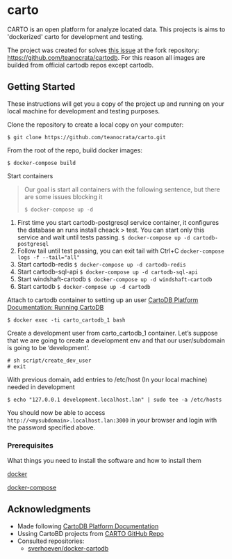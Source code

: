 # carto

CARTO is an open platform for analyze located data. This projects is aims to 'dockerized' carto for development and testing.

The project was created for solves [this issue](https://github.com/CartoDB/cartodb/issues/11654) at the fork repository: <https://github.com/teanocrata/cartodb>. For this reason all images are builded from official cartodb repos except cartodb.

## Getting Started

These instructions will get you a copy of the project up and running on your local machine for development and testing purposes.

Clone the repository to create a local copy on your computer:

```
$ git clone https://github.com/teanocrata/carto.git
```

From the root of the repo, build docker images:

```
$ docker-compose build
```

Start containers

> Our goal is start all containers with the following sentence, but there are some issues blocking it
> ```
> $ docker-compose up -d
> ```

1.  First time you start cartodb-postgresql service container, it configures the database an runs install cheack > test. You can start only this service and wait until tests passing.
    ```$ docker-compose up -d cartodb-postgresql```
1.  Follow tail until test passing, you can exit tail with Ctrl+C
   `docker-compose logs -f --tail="all"`
1.  Start cartodb-redis
    ```$ docker-compose up -d cartodb-redis```
1.  Start cartodb-sql-api
    ```$ docker-compose up -d cartodb-sql-api```
1.  Start windshaft-cartodb
    ```$ docker-compose up -d windshaft-cartodb```
1.  Start cartodb
    ```$ docker-compose up -d cartodb```


Attach to cartodb container to setting up an user [CartoDB Platform Documentation: Running CartoDB](http://cartodb.readthedocs.io/en/latest/run.html)

```
$ docker exec -ti carto_cartodb_1 bash
```

Create a development user from carto_cartodb_1 container. Let’s suppose that we are going to create a development env and that our user/subdomain is going to be ‘development’.

```
# sh script/create_dev_user
# exit
```

With previous domain, add entries to /etc/host (In your local machine) needed in development

```
$ echo "127.0.0.1 development.localhost.lan" | sudo tee -a /etc/hosts
```

You should now be able to access `http://<mysubdomain>.localhost.lan:3000` in your browser and login with the password specified above.

### Prerequisites

What things you need to install the software and how to install them

[docker](https://docs.docker.com/)

[docker-compose](https://docs.docker.com/compose/)

## Acknowledgments

*   Made following [CartoDB Platform Documentation](http://cartodb.readthedocs.io/en/latest/index.html)
*   Ussing CartoBD projects from [CARTO GitHub Repo](https://github.com/cartodb)
*   Consulted repositories:
    *   [sverhoeven/docker-cartodb](https://github.com/sverhoeven/docker-cartodb)
